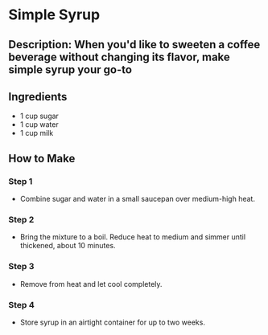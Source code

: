 # Simple Syrup

## Description: When you'd like to sweeten a coffee beverage without changing its flavor, make simple syrup your go-to

## Ingredients

-   1 cup sugar
-   1 cup water
-   1 cup milk

## How to Make

### Step 1

-   Combine sugar and water in a small saucepan over medium-high heat.

### Step 2

-   Bring the mixture to a boil. Reduce heat to medium and simmer until thickened, about 10 minutes.

### Step 3

-   Remove from heat and let cool completely.

### Step 4

-   Store syrup in an airtight container for up to two weeks.
